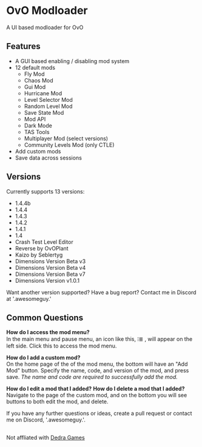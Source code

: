 # OvO Modloader

A UI based modloader for OvO

## Features
- A GUI based enabling / disabling mod system
- 12 default mods
	- Fly Mod
	- Chaos Mod
	- Gui Mod
	- Hurricane Mod
	- Level Selector Mod
	- Random Level Mod
	- Save State Mod
	- Mod API
	- Dark Mode
	- TAS Tools
	- Multiplayer Mod (select versions)
	- Community Levels Mod (only CTLE)
- Add custom mods
- Save data across sessions

## Versions
Currently supports 13 versions:
- 1.4.4b
- 1.4.4
- 1.4.3
- 1.4.2
- 1.4.1
- 1.4
- Crash Test Level Editor
- Reverse by OvOPlant
- Kaizo by Seblertyg
- Dimensions Version Beta v3
- Dimensions Version Beta v4
- Dimensions Version Beta v7
- Dimensions Version v1.0.1



Want another version supported? Have a bug report? Contact me in Discord at '.awesomeguy.'


## Common Questions

**How do I access the mod menu?**\
In the main menu and pause menu, an icon like this, ⁝≣ , will appear on the left side. Click this to access the mod menu.

**How do I add a custom mod?**\
On the home page of the of the mod menu, the bottom will have an "Add Mod" button. Specify the name, code, and version of the mod, and press save. *The name and code are required to successfully add the mod.*

**How do I edit a mod that I added?** 
**How do I delete a mod that I added?**\
Navigate to the page of the custom mod, and on the bottom you will see buttons to both edit the mod, and delete. 


If you have any further questions or ideas, create a pull request or contact me on Discord, '.awesomeguy.'.
 ## 
 Not affliated with [Dedra Games](https://dedragames.com/)

